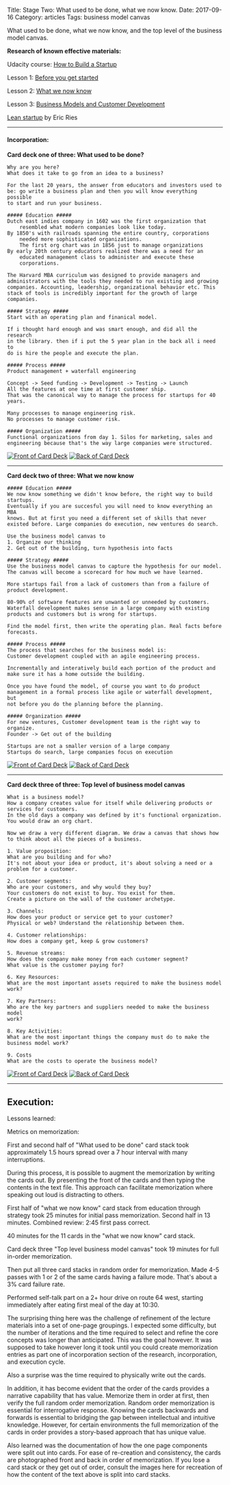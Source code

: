 Title: Stage Two: What used to be done, what we now know.
Date:  2017-09-16
Category: articles
Tags: business model canvas


What used to be done, what we now know, and the top level of the business model canvas.



**Research of known effective materials:**

Udacity course: [How to Build a Startup](https://classroom.udacity.com/courses/ep245)

Lesson 1: [Before you get started](https://classroom.udacity.com/courses/ep245/lessons/48743167/concepts/487500570923)

Lesson 2: [What we now know](
https://classroom.udacity.com/courses/ep245/lessons/48696636/concepts/487540090923)

Lesson 3: [Business Models and Customer Development](https://classroom.udacity.com/courses/ep245/lessons/48722304/concepts/487162750923)

[Lean startup](http://theleanstartup.com/book) by Eric Ries

-----------

#### Incorporation:


**Card deck one of three: What used to be done?**
```
Why are you here?
What does it take to go from an idea to a business?

For the last 20 years, the answer from educators and investors used to
be: go write a business plan and then you will know everything possible
to start and run your business.

##### Education #####
Dutch east indies company in 1602 was the first organization that
    resembled what modern companies look like today.
By 1850's with railroads spanning the entire country, corporations
    needed more sophisticated organizations.
    The first org chart was in 1856 just to manage organizations
By early 20th century educators realized there was a need for an
    educated management class to administer and execute these
    corporations.

The Harvard MBA curriculum was designed to provide managers and
administrators with the tools they needed to run existing and growing
companies. Accounting, leadership, organizational behavior etc. This
stack of tools is incredibly important for the growth of large
companies.

##### Strategy #####
Start with an operating plan and finanical model.

If i thought hard enough and was smart enough, and did all the research
in the library. then if i put the 5 year plan in the back all i need to
do is hire the people and execute the plan.

##### Process #####
Product management + waterfall engineering

Concept -> Seed funding -> Development -> Testing -> Launch
All the features at one time at first customer ship.
That was the canonical way to manage the process for startups for 40
years.

Many processes to manage engineering risk.
No processes to manage customer risk.

##### Organization #####
Functional organizations from day 1. Silos for marketing, sales and
engineering because that's the way large companies were structured.
```
[![Front of Card
Deck](/images/learning/thumbnails/learning_what_used_to_be_done_card_deck_front.jpg)](/images/learning/learning_what_used_to_be_done_card_deck_front.jpg)
[![Back of Card
Deck](/images/learning/thumbnails/learning_what_used_to_be_done_card_deck_back.jpg)](/images/learning/learning_what_used_to_be_done_card_deck_back.jpg)


---------------------------
**Card deck two of three: What we now know**

```
##### Education #####
We now know something we didn't know before, the right way to build
startups.
Eventually if you are succesful you will need to know everything an MBA
knows. But at first you need a different set of skills that never
existed before. Large companies do execution, new ventures do search.

Use the business model canvas to
1. Organize our thinking
2. Get out of the building, turn hypothesis into facts

##### Strategy #####
Use the business model canvas to capture the hypothesis for our model.
The canvas will become a scorecard for how much we have learned.

More startups fail from a lack of customers than from a failure of
product development.

80-90% of software features are unwanted or unneeded by customers.
Waterfall development makes sense in a large company with existing
products and customers but is wrong for startups.

Find the model first, then write the operating plan. Real facts before
forecasts.

##### Process #####
The process that searches for the business model is:
Customer development coupled with an agile engineering process.

Incrementally and interatively build each portion of the product and
make sure it has a home outside the building.

Once you have found the model, of course you want to do product
management in a formal process like agile or waterfall development, but
not before you do the planning before the planning.

##### Organization #####
For new ventures, Customer development team is the right way to
organize.
Founder -> Get out of the building

Startups are not a smaller version of a large company
Startups do search, large companies focus on execution
```
[![Front of Card
Deck](/images/learning/thumbnails/learning_what_we_now_know_card_deck_front.jpg)](/images/learning/learning_what_we_now_know_card_deck_front.jpg)
[![Back of Card
Deck](/images/learning/thumbnails/learning_what_we_now_know_card_deck_back.jpg)](/images/learning/learning_what_we_now_know_card_deck_back.jpg)


------------------------------
**Card deck three of three: Top level of business model canvas**
```
What is a business model?
How a company creates value for itself while delivering products or
services for customers.
In the old days a company was defined by it's functional organization.
You would draw an org chart.

Now we draw a very different diagram. We draw a canvas that shows how
to think about all the pieces of a business.

1. Value proposition:
What are you building and for who?
It's not about your idea or product, it's about solving a need or a
problem for a customer.

2. Customer segments:
Who are your customers, and why would they buy?
Your customers do not exist to buy. You exist for them.
Create a picture on the wall of the customer archetype.

3. Channels:
How does your product or service get to your customer?
Physical or web? Understand the relationship between them.

4. Customer relationships:
How does a company get, keep & grow customers?

5. Revenue streams:
How does the company make money from each customer segment?
What value is the customer paying for?

6. Key Resources:
What are the most important assets required to make the business model
work?

7. Key Partners:
Who are the key partners and suppliers needed to make the business model
work?

8. Key Activities:
What are the most important things the company must do to make the
business model work?

9. Costs
What are the costs to operate the business model?
```

[![Front of Card
Deck](/images/learning/thumbnails/learning_top_level_bmc_card_deck_front.jpg)](/images/learning/learning_top_level_bmc_card_deck_front.jpg)
[![Back of Card
Deck](/images/learning/thumbnails/learning_top_level_bmc_card_deck_back.jpg)](/images/learning/learning_top_level_bmc_card_deck_back.jpg)



-------------------------------------------------------------------------
## Execution:

Lessons learned:

Metrics on memorization:

First and second half of "What used to be done" card stack took
approximately 1.5 hours spread over a 7 hour interval with many
interruptions.

During this process, it is possible to augment the memorization by
writing the cards out. By presenting the front of the cards and then
typing the contents in the text file. This approach can facilitate
memorization where speaking out loud is distracting to others.



First half of "what we now know" card stack from education through
strategy took 25 minutes for initial pass memorization.  Second half in
13 minutes.  Combined review: 2:45 first pass correct.

40 minutes for the 11 cards in the "what we now know" card stack.

Card deck three "Top level business model canvas" took 19 minutes for
full in-order memorization.

Then put all three card stacks in random order for memorization. Made
4-5 passes with 1 or 2 of the same cards having a failure mode. That's
about a 3% card failure rate.

Performed self-talk part on a 2+ hour drive on route 64 west, starting
immediately after eating first meal of the day at 10:30.




The surprising thing here was the challenge of refinement of the
lecture materials into a set of one-page groupings. I expected some
difficulty, but the number of iterations and the time required to
select and refine the core concepts was longer than anticipated. This
was the goal however. It was supposed to take however long it took until
you could create memorization entries as part one of incorporation
section of the research, incorporation, and execution cycle.

Also a surprise was the time required to physically write out the cards. 

In addition, it has become evident that the order of the cards provides
a narrative capability that has value. Memorize them in order at first,
then verify the full random order memorization. Random order
memorization is essential for interrogative response. Knowing the cards
backwards and forwards is essential to bridging the gap between
intellectual and intuitive knowledge. However, for certain environments
the full memorization of the cards in order provides a story-based
approach that has unique value.  

Also learned was the documentation of how the one page components were
split out into cards. For ease of re-creation and consistency, the cards
are photographed front and back in order of memorization. If you lose a
card stack or they get out of order, consult the images here for
recreation of how the content of the text above is split into card
stacks.

